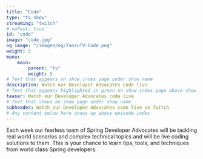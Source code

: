 ```yaml
---
title: "Code"
type: "tv-show"
streaming: "twitch"
# noPast: true
id: "code"
image: "code.jpg"
og_image: "/images/og/TanzuTV-Code.png"
weight: 5
menu:
    main:
        parent: "tv"
        weight: 5
# Text that appears on show index page under show name
description: Watch our Developer Advocates code live
# Text that appears highlighted in green on show index page above show name
teaser: Watch our Developer Advocates code live
# Text that shows on show page under show name
subheader: Watch our Developer Advocates code live on Twitch
# Any content below here shows up above episode index
---
```


Each week our fearless team of Spring Developer Advocates will be tackling real world scenarios and complex technical topics and will be live coding solutions to them. This is your chance to learn tips, tools, and techniques from world class Spring developers.